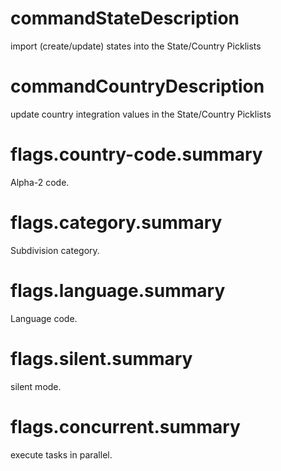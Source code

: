 # commandStateDescription

import (create/update) states into the State/Country Picklists

# commandCountryDescription

update country integration values in the State/Country Picklists

# flags.country-code.summary

Alpha-2 code.

# flags.category.summary

Subdivision category.

# flags.language.summary

Language code.

# flags.silent.summary

silent mode.

# flags.concurrent.summary

execute tasks in parallel.
